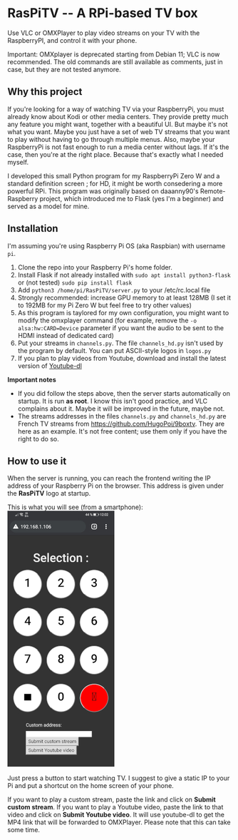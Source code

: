 # RasPiTV -- A RPi-based TV box #

Use VLC or OMXPlayer to play video streams on your TV with the RaspberryPI, and control it with your phone.

Important: OMXplayer is deprecated starting from Debian 11; VLC is now recommended. The old commands are still available as comments, just in case, but they are not tested anymore.

## Why this project ##
If you're looking for a way of watching TV via your RaspberryPi, you must already know about Kodi or other media centers. They provide pretty much any feature you might want, together with a beautiful UI. But maybe it's not what you want. Maybe you just have a set of web TV streams that you want to play without having to go through multiple menus. Also, maybe your RaspberryPi is not fast enough to run a media center without lags.
If it's the case, then you're at the right place. Because that's exactly what I needed myself. 

I developed this small Python program for my RaspberryPi Zero W and a standard definition screen ; for HD, it might be worth consedering a more powerful RPi.
This program was originally based on daaanny90's Remote-Raspberry project, which introduced me to Flask (yes I'm a beginner) and served as a model for mine.

## Installation ##
I'm assuming you're using Raspberry Pi OS (aka Raspbian) with username `pi`.
1. Clone the repo into your Raspberry Pi's home folder.
2. Install Flask if not already installed with `sudo apt install python3-flask` or (not tested) `sudo pip install flask`
3. Add `python3 /home/pi/RasPiTV/server.py` to your /etc/rc.local file
4. Strongly recommended: increase GPU memory to at least 128MB (I set it to 192MB for my Pi Zero W but feel free to try other values)
5. As this program is taylored for my own configuration, you might want to modify the omxplayer command (for example, remove the `-o alsa:hw:CARD=Device` parameter if you want the audio to be sent to the HDMI instead of dedicated card)
6. Put your streams in `channels.py`. The file `channels_hd.py` isn't used by the program by default. You can put ASCII-style logos in `logos.py`
7. If you plan to play videos from Youtube, download and install the latest version of [Youtube-dl](https://youtube-dl.org/)

**Important notes**
* If you did follow the steps above, then the server starts automatically on startup. It is run **as root**. I know this isn't good practice, and VLC complains about it. Maybe it will be improved in the future, maybe not.
* The streams addresses in the files `channels.py` and `channels_hd.py` are French TV streams from https://github.com/HugoPoi/9boxtv. They are here as an example. It's not free content; use them only if you have the right to do so.

## How to use it ##
When the server is running, you can reach the frontend writing the IP address of your Raspberry Pi on the browser. This address is given under the __RasPiTV__ logo at startup.

This is what you will see (from a smartphone):
![RaspberryPi Remote Controller Screenshot](/screenshot/Screenshot_20210406_120313.jpg "RasPiTV web interface")

Just press a button to start watching TV.
I suggest to give a static IP to your Pi and put a shortcut on the home screen of your phone.

If you want to play a custom stream, paste the link and click on __Submit custom stream__.
If you want to play a Youtube video, paste the link to that video and click on __Submit Youtube video__. It will use youtube-dl to get the MP4 link that will be forwarded to OMXPlayer. Please note that this can take some time.

